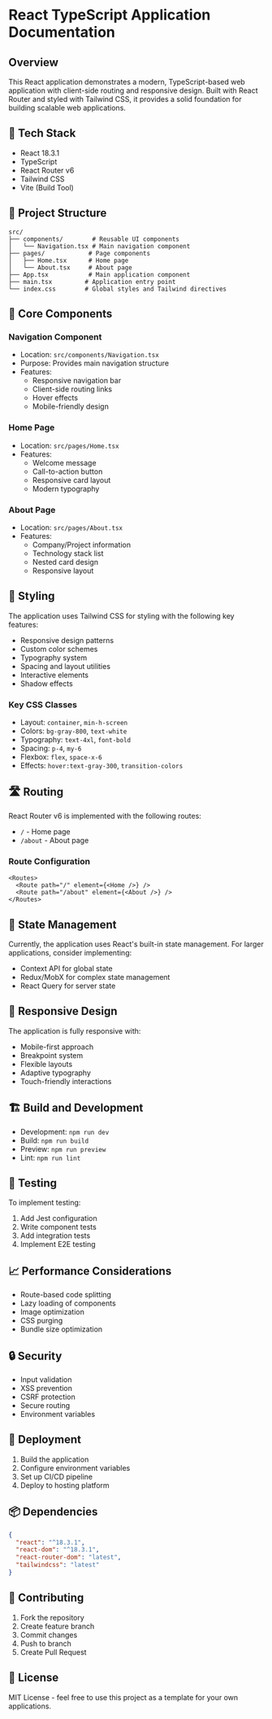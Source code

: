 # React TypeScript Application Documentation

## Overview
This React application demonstrates a modern, TypeScript-based web application with client-side routing and responsive design. Built with React Router and styled with Tailwind CSS, it provides a solid foundation for building scalable web applications.

## 🚀 Tech Stack
- React 18.3.1
- TypeScript
- React Router v6
- Tailwind CSS
- Vite (Build Tool)

## 📁 Project Structure
```
src/
├── components/        # Reusable UI components
│   └── Navigation.tsx # Main navigation component
├── pages/            # Page components
│   ├── Home.tsx      # Home page
│   └── About.tsx     # About page
├── App.tsx           # Main application component
├── main.tsx         # Application entry point
└── index.css        # Global styles and Tailwind directives
```

## 🔧 Core Components

### Navigation Component
- Location: `src/components/Navigation.tsx`
- Purpose: Provides main navigation structure
- Features:
  - Responsive navigation bar
  - Client-side routing links
  - Hover effects
  - Mobile-friendly design

### Home Page
- Location: `src/pages/Home.tsx`
- Features:
  - Welcome message
  - Call-to-action button
  - Responsive card layout
  - Modern typography

### About Page
- Location: `src/pages/About.tsx`
- Features:
  - Company/Project information
  - Technology stack list
  - Nested card design
  - Responsive layout

## 🎨 Styling
The application uses Tailwind CSS for styling with the following key features:
- Responsive design patterns
- Custom color schemes
- Typography system
- Spacing and layout utilities
- Interactive elements
- Shadow effects

### Key CSS Classes
- Layout: `container`, `min-h-screen`
- Colors: `bg-gray-800`, `text-white`
- Typography: `text-4xl`, `font-bold`
- Spacing: `p-4`, `my-6`
- Flexbox: `flex`, `space-x-6`
- Effects: `hover:text-gray-300`, `transition-colors`

## 🛣️ Routing
React Router v6 is implemented with the following routes:
- `/` - Home page
- `/about` - About page

### Route Configuration
```tsx
<Routes>
  <Route path="/" element={<Home />} />
  <Route path="/about" element={<About />} />
</Routes>
```

## 🔄 State Management
Currently, the application uses React's built-in state management. For larger applications, consider implementing:
- Context API for global state
- Redux/MobX for complex state management
- React Query for server state

## 📱 Responsive Design
The application is fully responsive with:
- Mobile-first approach
- Breakpoint system
- Flexible layouts
- Adaptive typography
- Touch-friendly interactions

## 🏗️ Build and Development
- Development: `npm run dev`
- Build: `npm run build`
- Preview: `npm run preview`
- Lint: `npm run lint`

## 🧪 Testing
To implement testing:
1. Add Jest configuration
2. Write component tests
3. Add integration tests
4. Implement E2E testing

## 📈 Performance Considerations
- Route-based code splitting
- Lazy loading of components
- Image optimization
- CSS purging
- Bundle size optimization

## 🔒 Security
- Input validation
- XSS prevention
- CSRF protection
- Secure routing
- Environment variables

## 🚀 Deployment
1. Build the application
2. Configure environment variables
3. Set up CI/CD pipeline
4. Deploy to hosting platform

## 📦 Dependencies
```json
{
  "react": "^18.3.1",
  "react-dom": "^18.3.1",
  "react-router-dom": "latest",
  "tailwindcss": "latest"
}
```

## 🤝 Contributing
1. Fork the repository
2. Create feature branch
3. Commit changes
4. Push to branch
5. Create Pull Request

## 📝 License
MIT License - feel free to use this project as a template for your own applications.
